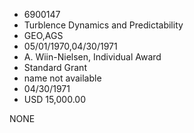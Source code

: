 * 6900147
* Turblence Dynamics and Predictability
* GEO,AGS
* 05/01/1970,04/30/1971
* A. Wiin-Nielsen, Individual Award
* Standard Grant
*   name not available
* 04/30/1971
* USD 15,000.00

NONE